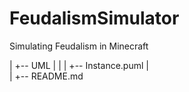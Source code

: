 # FeudalismSimulator
Simulating Feudalism in Minecraft

|
 +-- UML
 |    |
 |    +-- Instance.puml
 |    
 |
 +-- README.md
